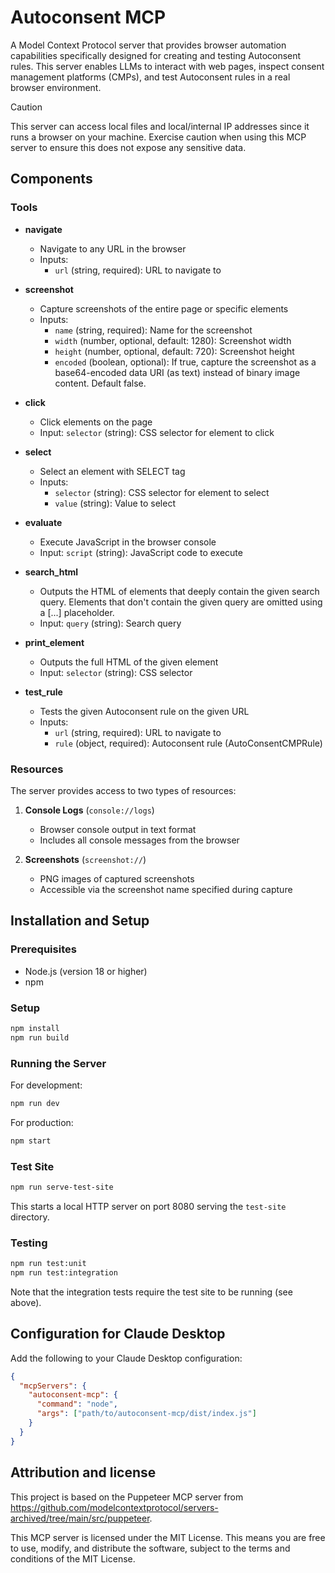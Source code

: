 # Autoconsent MCP

A Model Context Protocol server that provides browser automation capabilities specifically designed for creating and testing Autoconsent rules. This server enables LLMs to interact with web pages, inspect consent management platforms (CMPs), and test Autoconsent rules in a real browser environment.

> [!CAUTION]
> This server can access local files and local/internal IP addresses since it runs a browser on your machine. Exercise caution when using this MCP server to ensure this does not expose any sensitive data.

## Components

### Tools

- **navigate**
  - Navigate to any URL in the browser
  - Inputs:
    - `url` (string, required): URL to navigate to

- **screenshot**
  - Capture screenshots of the entire page or specific elements
  - Inputs:
    - `name` (string, required): Name for the screenshot
    - `width` (number, optional, default: 1280): Screenshot width
    - `height` (number, optional, default: 720): Screenshot height
    - `encoded` (boolean, optional): If true, capture the screenshot as a base64-encoded data URI (as text) instead of binary image content. Default false.

- **click**
  - Click elements on the page
  - Input: `selector` (string): CSS selector for element to click

- **select**
  - Select an element with SELECT tag
  - Inputs:
    - `selector` (string): CSS selector for element to select
    - `value` (string): Value to select

- **evaluate**
  - Execute JavaScript in the browser console
  - Input: `script` (string): JavaScript code to execute

- **search_html**
  - Outputs the HTML of elements that deeply contain the given search query. Elements that don't contain the given query are omitted using a [...] placeholder.
  - Input: `query` (string): Search query

- **print_element**
  - Outputs the full HTML of the given element
  - Input: `selector` (string): CSS selector

- **test_rule**
  - Tests the given Autoconsent rule on the given URL
  - Inputs:
    - `url` (string, required): URL to navigate to
    - `rule` (object, required): Autoconsent rule (AutoConsentCMPRule)

### Resources

The server provides access to two types of resources:

1. **Console Logs** (`console://logs`)
   - Browser console output in text format
   - Includes all console messages from the browser

2. **Screenshots** (`screenshot://`)
   - PNG images of captured screenshots
   - Accessible via the screenshot name specified during capture

## Installation and Setup

### Prerequisites

- Node.js (version 18 or higher)
- npm

### Setup

```bash
npm install
npm run build
```

### Running the Server

For development:
```bash
npm run dev
```

For production:
```bash
npm start
```

### Test Site

```bash
npm run serve-test-site
```

This starts a local HTTP server on port 8080 serving the `test-site` directory.

### Testing

```bash
npm run test:unit
npm run test:integration
```

Note that the integration tests require the test site to be running (see above).

## Configuration for Claude Desktop

Add the following to your Claude Desktop configuration:

```json
{
  "mcpServers": {
    "autoconsent-mcp": {
      "command": "node",
      "args": ["path/to/autoconsent-mcp/dist/index.js"]
    }
  }
}
```

## Attribution and license

This project is based on the Puppeteer MCP server from https://github.com/modelcontextprotocol/servers-archived/tree/main/src/puppeteer.

This MCP server is licensed under the MIT License. This means you are free to use, modify, and distribute the software, subject to the terms and conditions of the MIT License.
